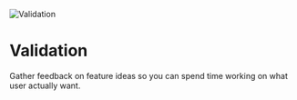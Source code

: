 
![Validation](https://github.com/user-attachments/assets/da87300a-f08f-4e82-97cc-a192494c00f8)

# Validation
Gather feedback on feature ideas so you can spend time working on what user actually want. 

